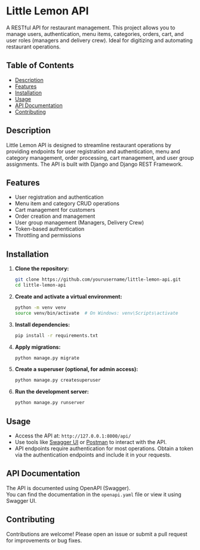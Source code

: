# Little Lemon API

A RESTful API for restaurant management. This project allows you to manage users, authentication, menu items, categories, orders, cart, and user roles (managers and delivery crew). Ideal for digitizing and automating restaurant operations.

## Table of Contents

- [Description](#description)
- [Features](#features)
- [Installation](#installation)
- [Usage](#usage)
- [API Documentation](#api-documentation)
- [Contributing](#contributing)

## Description

Little Lemon API is designed to streamline restaurant operations by providing endpoints for user registration and authentication, menu and category management, order processing, cart management, and user group assignments. The API is built with Django and Django REST Framework.

## Features

- User registration and authentication
- Menu item and category CRUD operations
- Cart management for customers
- Order creation and management
- User group management (Managers, Delivery Crew)
- Token-based authentication
- Throttling and permissions

## Installation

1. **Clone the repository:**
   ```sh
   git clone https://github.com/yourusername/little-lemon-api.git
   cd little-lemon-api
   ```

2. **Create and activate a virtual environment:**
   ```sh
   python -m venv venv
   source venv/bin/activate  # On Windows: venv\Scripts\activate
   ```

3. **Install dependencies:**
   ```sh
   pip install -r requirements.txt
   ```

4. **Apply migrations:**
   ```sh
   python manage.py migrate
   ```

5. **Create a superuser (optional, for admin access):**
   ```sh
   python manage.py createsuperuser
   ```

6. **Run the development server:**
   ```sh
   python manage.py runserver
   ```

## Usage

- Access the API at: `http://127.0.0.1:8000/api/`
- Use tools like [Swagger UI](https://editor.swagger.io/) or [Postman](https://www.postman.com/) to interact with the API.
- API endpoints require authentication for most operations. Obtain a token via the authentication endpoints and include it in your requests.

## API Documentation

The API is documented using OpenAPI (Swagger).  
You can find the documentation in the `openapi.yaml` file or view it using Swagger UI.

## Contributing

Contributions are welcome! Please open an issue or submit a pull request for improvements or bug fixes.
